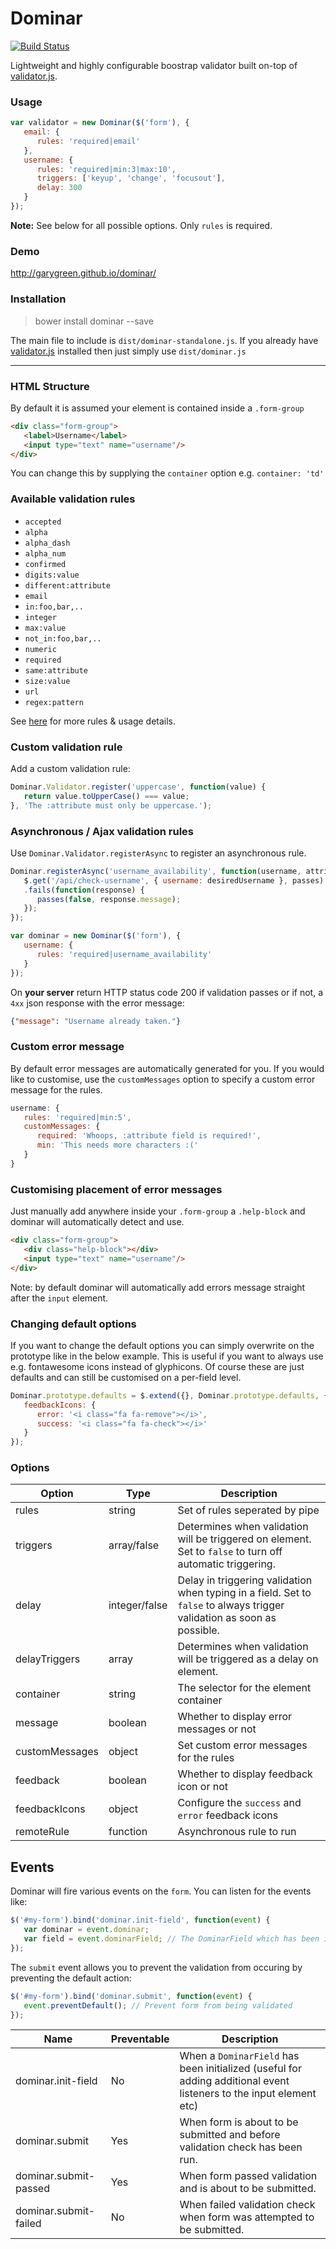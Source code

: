 Dominar
====

[![Build Status](https://travis-ci.org/garygreen/dominar.svg)](https://travis-ci.org/garygreen/dominar)

Lightweight and highly configurable boostrap validator built on-top of [validator.js](https://github.com/skaterdav85/validatorjs).

### Usage

```javascript
var validator = new Dominar($('form'), {
   email: {
      rules: 'required|email'
   },
   username: {
      rules: 'required|min:3|max:10',
      triggers: ['keyup', 'change', 'focusout'],
      delay: 300
   }
});
```

**Note:** See below for all possible options. Only `rules` is required.

### Demo

http://garygreen.github.io/dominar/

### Installation

> bower install dominar --save

The main file to include is `dist/dominar-standalone.js`. If you already have [validator.js](https://github.com/skaterdav85/validatorjs) installed then just simply use `dist/dominar.js`

---

### HTML Structure

By default it is assumed your element is contained inside a `.form-group`

```html
<div class="form-group">
   <label>Username</label>
   <input type="text" name="username"/>
</div>
```

You can change this by supplying the `container` option e.g. `container: 'td'`

### Available validation rules

* `accepted`
* `alpha`
* `alpha_dash`
* `alpha_num`
* `confirmed`
* `digits:value`
* `different:attribute`
* `email`
* `in:foo,bar,..`
* `integer`
* `max:value`
* `not_in:foo,bar,..`
* `numeric`
* `required`
* `same:attribute`
* `size:value`
* `url`
* `regex:pattern`

See [here](https://github.com/skaterdav85/validatorjs#validation-rules) for more rules & usage details.

### Custom validation rule

Add a custom validation rule:

```javascript
Dominar.Validator.register('uppercase', function(value) {
   return value.toUpperCase() === value;
}, 'The :attribute must only be uppercase.');
```

### Asynchronous / Ajax validation rules

Use `Dominar.Validator.registerAsync` to register an asynchronous rule.

```javascript
Dominar.registerAsync('username_availability', function(username, attribute, parameters, passes) {
   $.get('/api/check-username', { username: desiredUsername }, passes)
   .fails(function(response) {
      passes(false, response.message);
   });
});

var dominar = new Dominar($('form'), {
   username: {
      rules: 'required|username_availability'
   }
});
```

On **your server** return HTTP status code 200 if validation passes or if not, a `4xx` json response with the error message:

```json
{"message": "Username already taken."}
```

### Custom error message

By default error messages are automatically generated for you. If you would like to customise, use the `customMessages` option to specify a custom error message for the rules.

```javascript
username: {
   rules: 'required|min:5',
   customMessages: {
      required: 'Whoops, :attribute field is required!',
      min: 'This needs more characters :('
   }
}
```

### Customising placement of error messages

Just manually add anywhere inside your `.form-group` a `.help-block` and dominar will automatically detect and use.

```html
<div class="form-group">
   <div class="help-block"></div>
   <input type="text" name="username"/>
</div>
```

Note: by default dominar will automatically add errors message straight after the `input` element.

### Changing default options

If you want to change the default options you can simply overwrite on the prototype like in the below example. This is useful if you want to always use e.g. fontawesome icons instead of glyphicons. Of course these are just defaults and can still be customised on a per-field level.

```javascript
Dominar.prototype.defaults = $.extend({}, Dominar.prototype.defaults, {
   feedbackIcons: {
      error: '<i class="fa fa-remove"></i>',
      success: '<i class="fa fa-check"></i>'
   }
});
```

### Options

Option         | Type           | Description
---------------|----------------|-----------------------------------------------------------------------
rules          | string         | Set of rules seperated by pipe
triggers       | array/false    | Determines when validation will be triggered on element. Set to `false` to turn off automatic triggering.
delay          | integer/false  | Delay in triggering validation when typing in a field. Set to `false` to always trigger validation as soon as possible.
delayTriggers  | array          | Determines when validation will be triggered as a delay on element.
container      | string         | The selector for the element container
message        | boolean        | Whether to display error messages or not
customMessages | object         | Set custom error messages for the rules
feedback       | boolean        | Whether to display feedback icon or not
feedbackIcons  | object         | Configure the `success` and `error` feedback icons
remoteRule     | function       | Asynchronous rule to run

## Events

Dominar will fire various events on the `form`. You can listen for the events like:

```javascript
$('#my-form').bind('dominar.init-field', function(event) {
   var dominar = event.dominar;
   var field = event.dominarField; // The DominarField which has been initialized
});
```

The `submit` event allows you to prevent the validation from occuring by preventing the default action:

```javascript
$('#my-form').bind('dominar.submit', function(event) {
   event.preventDefault(); // Prevent form from being validated
});
```

Name                  | Preventable | Description
----------------------|-------------|----------------------------------------------------------
dominar.init-field    | No          | When a `DominarField` has been initialized (useful for adding additional event listeners to the input element etc)
dominar.submit        | Yes         | When form is about to be submitted and before validation check has been run.
dominar.submit-passed | Yes         | When form passed validation and is about to be submitted.
dominar.submit-failed | No          | When failed validation check when form was attempted to be submitted.